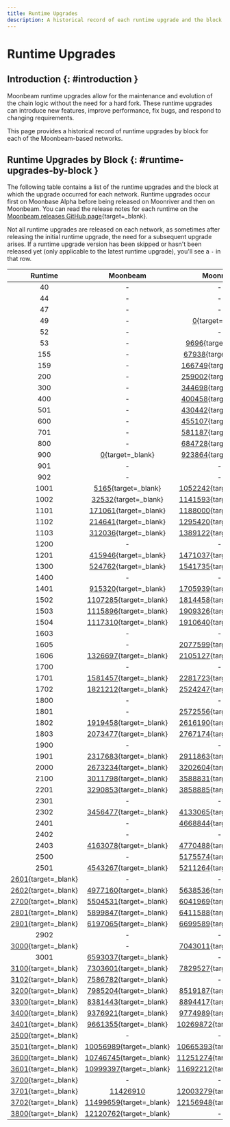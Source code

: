 ```yaml
---
title: Runtime Upgrades
description: A historical record of each runtime upgrade and the block at which the runtime was executed for Moonbeam, Moonriver, and the Moonbase Alpha TestNet.
---
```


# Runtime Upgrades

## Introduction {: #introduction }

Moonbeam runtime upgrades allow for the maintenance and evolution of the chain logic without the need for a hard fork. These runtime upgrades can introduce new features, improve performance, fix bugs, and respond to changing requirements.

This page provides a historical record of runtime upgrades by block for each of the Moonbeam-based networks.

## Runtime Upgrades by Block {: #runtime-upgrades-by-block }

The following table contains a list of the runtime upgrades and the block at which the upgrade occurred for each network. Runtime upgrades occur first on Moonbase Alpha before being released on Moonriver and then on Moonbeam. You can read the release notes for each runtime on the [Moonbeam releases GitHub page](https://github.com/moonbeam-foundation/moonbeam/releases){target=\_blank}.

Not all runtime upgrades are released on each network, as sometimes after releasing the initial runtime upgrade, the need for a subsequent upgrade arises. If a runtime upgrade version has been skipped or hasn't been released yet (only applicable to the latest runtime upgrade), you'll see a `-` in that row.


|                                         Runtime                                          |                                Moonbeam                                |                                Moonriver                                |                             Moonbase Alpha                             |
|:----------------------------------------------------------------------------------------:|:----------------------------------------------------------------------:|:-----------------------------------------------------------------------:|:----------------------------------------------------------------------:|
|                                            40                                            |                                   -                                    |                                    -                                    |        [0](https://moonbase.subscan.io/block/0){target=\_blank}        |
|                                            44                                            |                                   -                                    |                                    -                                    |   [142863](https://moonbase.subscan.io/block/142863){target=\_blank}   |
|                                            47                                            |                                   -                                    |                                    -                                    |   [209144](https://moonbase.subscan.io/block/209144){target=\_blank}   |
|                                            49                                            |                                   -                                    |        [0](https://moonriver.subscan.io/block/0){target=\_blank}        |                                   -                                    |
|                                            52                                            |                                   -                                    |                                    -                                    |   [238827](https://moonbase.subscan.io/block/238827){target=\_blank}   |
|                                            53                                            |                                   -                                    |     [9696](https://moonriver.subscan.io/block/9696){target=\_blank}     |                                   -                                    |
|                                           155                                            |                                   -                                    |    [67938](https://moonriver.subscan.io/block/67938){target=\_blank}    |   [278703](https://moonbase.subscan.io/block/278703){target=\_blank}   |
|                                           159                                            |                                   -                                    |   [166749](https://moonriver.subscan.io/block/166749){target=\_blank}   |   [383465](https://moonbase.subscan.io/block/383465){target=\_blank}   |
|                                           200                                            |                                   -                                    |   [259002](https://moonriver.subscan.io/block/259002){target=\_blank}   |   [457614](https://moonbase.subscan.io/block/457614){target=\_blank}   |
|                                           300                                            |                                   -                                    |   [344698](https://moonriver.subscan.io/block/344698){target=\_blank}   |   [485543](https://moonbase.subscan.io/block/485543){target=\_blank}   |
|                                           400                                            |                                   -                                    |   [400458](https://moonriver.subscan.io/block/400458){target=\_blank}   |   [610935](https://moonbase.subscan.io/block/610935){target=\_blank}   |
|                                           501                                            |                                   -                                    |   [430442](https://moonriver.subscan.io/block/430442){target=\_blank}   |   [653692](https://moonbase.subscan.io/block/653692){target=\_blank}   |
|                                           600                                            |                                   -                                    |   [455107](https://moonriver.subscan.io/block/455107){target=\_blank}   |   [675176](https://moonbase.subscan.io/block/675176){target=\_blank}   |
|                                           701                                            |                                   -                                    |   [581187](https://moonriver.subscan.io/block/581187){target=\_blank}   |   [797200](https://moonbase.subscan.io/block/797200){target=\_blank}   |
|                                           800                                            |                                   -                                    |   [684728](https://moonriver.subscan.io/block/684728){target=\_blank}   |   [915684](https://moonbase.subscan.io/block/915684){target=\_blank}   |
|                                           900                                            |        [0](https://moonbeam.subscan.io/block/0){target=\_blank}        |   [923864](https://moonriver.subscan.io/block/923864){target=\_blank}   |  [1075626](https://moonbase.subscan.io/block/1075626){target=\_blank}  |
|                                           901                                            |                                   -                                    |                                    -                                    |  [1130271](https://moonbase.subscan.io/block/1130271){target=\_blank}  |
|                                           902                                            |                                   -                                    |                                    -                                    |  [1175311](https://moonbase.subscan.io/block/1175311){target=\_blank}  |
|                                           1001                                           |     [5165](https://moonbeam.subscan.io/block/5165){target=\_blank}     |  [1052242](https://moonriver.subscan.io/block/1052242){target=\_blank}  |  [1285916](https://moonbase.subscan.io/block/1285916){target=\_blank}  |
|                                           1002                                           |    [32532](https://moonbeam.subscan.io/block/32532){target=\_blank}    |  [1141593](https://moonriver.subscan.io/block/1141593){target=\_blank}  |  [1396972](https://moonbase.subscan.io/block/1396972){target=\_blank}  |
|                                           1101                                           |   [171061](https://moonbeam.subscan.io/block/171061){target=\_blank}   |  [1188000](https://moonriver.subscan.io/block/1188000){target=\_blank}  |  [1426319](https://moonbase.subscan.io/block/1426319){target=\_blank}  |
|                                           1102                                           |   [214641](https://moonbeam.subscan.io/block/214641){target=\_blank}   |  [1295420](https://moonriver.subscan.io/block/1295420){target=\_blank}  |  [1517440](https://moonbase.subscan.io/block/1517440){target=\_blank}  |
|                                           1103                                           |   [312036](https://moonbeam.subscan.io/block/312036){target=\_blank}   |  [1389122](https://moonriver.subscan.io/block/1389122){target=\_blank}  |  [1591913](https://moonbase.subscan.io/block/1591913){target=\_blank}  |
|                                           1200                                           |                                   -                                    |                                    -                                    |  [1648994](https://moonbase.subscan.io/block/1648994){target=\_blank}  |
|                                           1201                                           |   [415946](https://moonbeam.subscan.io/block/415946){target=\_blank}   |  [1471037](https://moonriver.subscan.io/block/1471037){target=\_blank}  |  [1679619](https://moonbase.subscan.io/block/1679619){target=\_blank}  |
|                                           1300                                           |   [524762](https://moonbeam.subscan.io/block/524762){target=\_blank}   |  [1541735](https://moonriver.subscan.io/block/1541735){target=\_blank}  |  [1761128](https://moonbase.subscan.io/block/1761128){target=\_blank}  |
|                                           1400                                           |                                   -                                    |                                    -                                    |  [1962557](https://moonbase.subscan.io/block/1962557){target=\_blank}  |
|                                           1401                                           |   [915320](https://moonbeam.subscan.io/block/915320){target=\_blank}   |  [1705939](https://moonriver.subscan.io/block/1705939){target=\_blank}  |  [1967358](https://moonbase.subscan.io/block/1967358){target=\_blank}  |
|                                           1502                                           |  [1107285](https://moonbeam.subscan.io/block/1107285){target=\_blank}  |  [1814458](https://moonriver.subscan.io/block/1814458){target=\_blank}  |  [2112058](https://moonbase.subscan.io/block/2112058){target=\_blank}  |
|                                           1503                                           |  [1115896](https://moonbeam.subscan.io/block/1115896){target=\_blank}  |  [1909326](https://moonriver.subscan.io/block/1909326){target=\_blank}  |  [2220736](https://moonbase.subscan.io/block/2220736){target=\_blank}  |
|                                           1504                                           |  [1117310](https://moonbeam.subscan.io/block/1117310){target=\_blank}  |  [1910640](https://moonriver.subscan.io/block/1910640){target=\_blank}  |  [2221773](https://moonbase.subscan.io/block/2221773){target=\_blank}  |
|                                           1603                                           |                                   -                                    |                                    -                                    |  [2285347](https://moonbase.subscan.io/block/2285347){target=\_blank}  |
|                                           1605                                           |                                   -                                    |  [2077599](https://moonriver.subscan.io/block/2077599){target=\_blank}  |  [2318567](https://moonbase.subscan.io/block/2318567){target=\_blank}  |
|                                           1606                                           |  [1326697](https://moonbeam.subscan.io/block/1326697){target=\_blank}  |  [2105127](https://moonriver.subscan.io/block/2105127){target=\_blank}  |  [2379759](https://moonbase.subscan.io/block/2379759){target=\_blank}  |
|                                           1700                                           |                                   -                                    |                                    -                                    |  [2529736](https://moonbase.subscan.io/block/2529736){target=\_blank}  |
|                                           1701                                           |  [1581457](https://moonbeam.subscan.io/block/1581457){target=\_blank}  |  [2281723](https://moonriver.subscan.io/block/2281723){target=\_blank}  |  [2534200](https://moonbase.subscan.io/block/2534200){target=\_blank}  |
|                                           1702                                           |  [1821212](https://moonbeam.subscan.io/block/1821212){target=\_blank}  |  [2524247](https://moonriver.subscan.io/block/2524247){target=\_blank}  |                                   -                                    |
|                                           1800                                           |                                   -                                    |                                    -                                    |  [2748786](https://moonbase.subscan.io/block/2748786){target=\_blank}  |
|                                           1801                                           |                                   -                                    |  [2572556](https://moonriver.subscan.io/block/2572556){target=\_blank}  |  [2830542](https://moonbase.subscan.io/block/2830542){target=\_blank}  |
|                                           1802                                           |  [1919458](https://moonbeam.subscan.io/block/1919458){target=\_blank}  |  [2616190](https://moonriver.subscan.io/block/2616190){target=\_blank}  |  [2879403](https://moonbase.subscan.io/block/2879403){target=\_blank}  |
|                                           1803                                           |  [2073477](https://moonbeam.subscan.io/block/2073477){target=\_blank}  |  [2767174](https://moonriver.subscan.io/block/2767174){target=\_blank}  |  [3004714](https://moonbase.subscan.io/block/3004714){target=\_blank}  |
|                                           1900                                           |                                   -                                    |                                    -                                    |  [3069635](https://moonbase.subscan.io/block/3069635){target=\_blank}  |
|                                           1901                                           |  [2317683](https://moonbeam.subscan.io/block/2317683){target=\_blank}  |  [2911863](https://moonriver.subscan.io/block/2911863){target=\_blank}  |  [3073562](https://moonbase.subscan.io/block/3073562){target=\_blank}  |
|                                           2000                                           |  [2673234](https://moonbeam.subscan.io/block/2673234){target=\_blank}  |  [3202604](https://moonriver.subscan.io/block/3202604){target=\_blank}  |  [3310369](https://moonbase.subscan.io/block/3310369){target=\_blank}  |
|                                           2100                                           |  [3011798](https://moonbeam.subscan.io/block/3011798){target=\_blank}  |  [3588831](https://moonriver.subscan.io/block/3588831){target=\_blank}  |  [3609708](https://moonbase.subscan.io/block/3609708){target=\_blank}  |
|                                           2201                                           |  [3290853](https://moonbeam.subscan.io/block/3290853){target=\_blank}  |  [3858885](https://moonriver.subscan.io/block/3858885){target=\_blank}  |  [3842850](https://moonbase.subscan.io/block/3842850){target=\_blank}  |
|                                           2301                                           |                                   -                                    |                                    -                                    |  [4172407](https://moonbase.subscan.io/block/4172407){target=\_blank}  |
|                                           2302                                           |  [3456477](https://moonbeam.subscan.io/block/3456477){target=\_blank}  |  [4133065](https://moonriver.subscan.io/block/4133065){target=\_blank}  |  [4193323](https://moonbase.subscan.io/block/4193323){target=\_blank}  |
|                                           2401                                           |                                   -                                    |  [4668844](https://moonriver.subscan.io/block/4668844){target=\_blank}  |  [4591616](https://moonbase.subscan.io/block/4591616){target=\_blank}  |
|                                           2402                                           |                                   -                                    |                                    -                                    |  [4772817](https://moonbase.subscan.io/block/4772817){target=\_blank}  |
|                                           2403                                           |  [4163078](https://moonbeam.subscan.io/block/4163078){target=\_blank}  |  [4770488](https://moonriver.subscan.io/block/4770488){target=\_blank}  |  [4804425](https://moonbase.subscan.io/block/4804425){target=\_blank}  |
|                                           2500                                           |                                   -                                    |  [5175574](https://moonriver.subscan.io/block/5175574){target=\_blank}  |  [5053547](https://moonbase.subscan.io/block/5053547){target=\_blank}  |
|                                           2501                                           |  [4543267](https://moonbeam.subscan.io/block/4543267){target=\_blank}  |  [5211264](https://moonriver.subscan.io/block/5211264){target=\_blank}  |  [5194594](https://moonbase.subscan.io/block/5194594){target=\_blank}  |
| [2601](https://forum.moonbeam.network/t/runtime-rt2600-schedule/1372/5){target=\_blank}  |                                   -                                    |                                    -                                    |  [5474345](https://moonbase.subscan.io/block/5474345){target=\_blank}  |
| [2602](https://forum.moonbeam.network/t/runtime-rt2600-schedule/1372/13){target=\_blank} |  [4977160](https://moonbeam.subscan.io/block/4977160){target=\_blank}  |  [5638536](https://moonriver.subscan.io/block/5638536){target=\_blank}  |  [5576588](https://moonbase.subscan.io/block/5576588){target=\_blank}  |
| [2700](https://forum.moonbeam.network/t/runtime-rt2700-schedule/1441/3){target=\_blank}  |  [5504531](https://moonbeam.subscan.io/block/5504531){target=\_blank}  |  [6041969](https://moonriver.subscan.io/block/6041969){target=\_blank}  |  [5860584](https://moonbase.subscan.io/block/5860584){target=\_blank}  |
| [2801](https://forum.moonbeam.network/t/runtime-rt2801-schedule/1616/4){target=\_blank}  |  [5899847](https://moonbeam.subscan.io/block/5899847){target=\_blank}  |  [6411588](https://moonriver.subscan.io/block/6411588){target=\_blank}  |  [6209638](https://moonbase.subscan.io/block/6209638){target=\_blank}  |
| [2901](https://forum.moonbeam.network/t/runtime-rt2901-schedule/1695/3){target=\_blank}  |  [6197065](https://moonbeam.subscan.io/block/6197065){target=\_blank}  |  [6699589](https://moonriver.subscan.io/block/6699589){target=\_blank}  |  [6710531](https://moonbase.subscan.io/block/6710531){target=\_blank}  |
|                                           2902                                           |                                   -                                    |                                    -                                    |  [6732678](https://moonbase.subscan.io/block/6732678){target=\_blank}  |
| [3000](https://forum.moonbeam.network/t/runtime-rt3000-schedule/1752/2){target=\_blank}  |                                   -                                    |  [7043011](https://moonriver.subscan.io/block/7043011){target=\_blank}  |  [7299818](https://moonbase.subscan.io/block/7299818){target=\_blank}  |
|                                           3001                                           |  [6593037](https://moonbeam.subscan.io/block/6593037){target=\_blank}  |                                    -                                    |                                   -                                    |
|  [3100](https://forum.moonbeam.network/t/runtime-rt3100-schedule/1801){target=\_blank}   |  [7303601](https://moonbeam.subscan.io/block/7303601){target=\_blank}  |  [7829527](https://moonriver.subscan.io/block/7829527){target=\_blank}  |  [8034666](https://moonbase.subscan.io/block/8034666){target=\_blank}  |
| [3102](https://forum.moonbeam.network/t/runtime-rt3100-schedule/1801/10){target=\_blank} |  [7586782](https://moonbeam.subscan.io/block/7586782){target=\_blank}  |                                    -                                    |                                   -                                    |
|  [3200](https://forum.moonbeam.network/t/runtime-rt3200-schedule/1881){target=\_blank}   |  [7985204](https://moonbeam.subscan.io/block/7985204){target=\_blank}  |  [8519187](https://moonriver.subscan.io/block/8519187){target=\_blank}  |  [8722328](https://moonbase.subscan.io/block/8722328){target=\_blank}  |
|  [3300](https://forum.moonbeam.network/t/runtime-rt3300-schedule/1897){target=\_blank}   |  [8381443](https://moonbeam.subscan.io/block/8381443){target=\_blank}  |  [8894417](https://moonriver.subscan.io/block/8894417){target=\_blank}  |  [9062316](https://moonbase.subscan.io/block/9062316){target=\_blank}  |
|  [3400](https://forum.moonbeam.network/t/runtime-rt3400-schedule/1954){target=\_blank}   |  [9376921](https://moonbeam.subscan.io/block/9376921){target=\_blank}  |  [9774989](https://moonriver.subscan.io/block/9774989){target=\_blank}  |  [9830392](https://moonbase.subscan.io/block/9830392){target=\_blank}  |
| [3401](https://forum.moonbeam.network/t/runtime-rt3400-schedule/1954/6){target=\_blank}  |  [9661355](https://moonbeam.subscan.io/block/9661355){target=\_blank}  | [10269872](https://moonriver.subscan.io/block/10269872){target=\_blank} | [10422450](https://moonbase.subscan.io/block/10422450){target=\_blank} |
|  [3500](https://forum.moonbeam.network/t/runtime-rt3501-schedule/2010){target=\_blank}   |                                   -                                    |                                    -                                    | [10750816](https://moonbase.subscan.io/block/10750816){target=\_blank} |
|  [3501](https://forum.moonbeam.network/t/runtime-rt3501-schedule/2010){target=\_blank}   | [10056989](https://moonbeam.subscan.io/block/10056989){target=\_blank} | [10665393](https://moonriver.subscan.io/block/10665393){target=\_blank} | [10833906](https://moonbase.subscan.io/block/10833906){target=\_blank} |
|  [3600](https://forum.moonbeam.network/t/runtime-rt3600-schedule/2071){target=\_blank}   |                                   [10746745](https://moonbeam.subscan.io/block/10746745){target=\_blank}                                    |        [11251274](https://moonriver.subscan.io/block/11251274){target=\_blank} | [11452321](https://moonbase.subscan.io/block/11452321){target=\_blank} |
|  [3601](https://forum.moonbeam.network/t/proposals-mr77-mb110-whitelisted-authorize-upgrade-to-rt3601-on-moonriver-and-moonbeam/2139){target=\_blank}   |                                   [10999397](https://moonbeam.subscan.io/block/10999397){target=\_blank}                                    |        [11692212](https://moonriver.subscan.io/block/11692212){target=\_blank} | - |
| [3700](https://forum.moonbeam.network/t/runtime-rt3700-schedule/2129){target=\_blank}    |                                   -                                    |                                    -                                    | [12152458](https://moonbase.subscan.io/block/12152458){target=\_blank} |
| [3701](https://forum.moonbeam.network/t/runtime-rt3700-schedule/2129){target=\_blank}    |                                   [11426910](https://moonbeam.subscan.io/block/11426910)                                    |                                    [12003279](https://moonriver.subscan.io/block/12003279){target=\_blank}                                   | [12242104](https://moonbase.subscan.io/block/12242104){target=\_blank} |
| [3702](https://forum.moonbeam.network/t/proposals-mr81-mb118-authorize-upgrade-to-rt3702-on-moonriver-and-moonbeam-via-whitelist/2173){target=\_blank}                                           | [11499659](https://moonbeam.subscan.io/block/11499659){target=\_blank} | [12156948](https://moonriver.subscan.io/block/12156948){target=\_blank} | [12683255](https://moonbase.subscan.io/block/12683255){target=\_blank} |
| [3800](https://forum.moonbeam.network/t/runtime-rt3800-schedule/2188){target=\_blank}    | [12120762](https://moonbeam.subscan.io/block/12120762){target=\_blank} |                                    -                                    | [12853655](https://moonbase.subscan.io/block/12853655){target=\_blank} |
